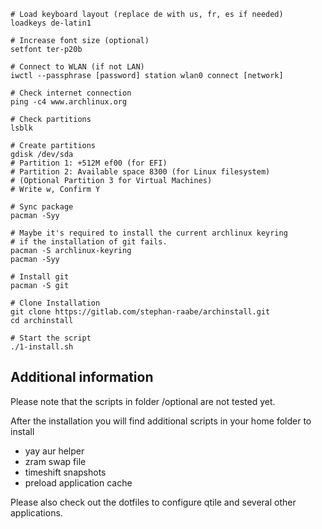 

```
# Load keyboard layout (replace de with us, fr, es if needed)
loadkeys de-latin1

# Increase font size (optional)
setfont ter-p20b

# Connect to WLAN (if not LAN)
iwctl --passphrase [password] station wlan0 connect [network]

# Check internet connection
ping -c4 www.archlinux.org

# Check partitions
lsblk

# Create partitions
gdisk /dev/sda
# Partition 1: +512M ef00 (for EFI)
# Partition 2: Available space 8300 (for Linux filesystem)
# (Optional Partition 3 for Virtual Machines)
# Write w, Confirm Y

# Sync package
pacman -Syy

# Maybe it's required to install the current archlinux keyring
# if the installation of git fails.
pacman -S archlinux-keyring
pacman -Syy

# Install git
pacman -S git

# Clone Installation
git clone https://gitlab.com/stephan-raabe/archinstall.git
cd archinstall

# Start the script
./1-install.sh

```

## Additional information

Please note that the scripts in folder /optional are not tested yet.

After the installation you will find additional scripts in your home folder to install

- yay aur helper
- zram swap file
- timeshift snapshots
- preload application cache

Please also check out the dotfiles to configure qtile and several other applications.

